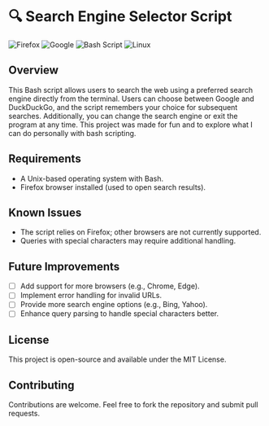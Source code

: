 # 🔍 Search Engine Selector Script
![Firefox](https://img.shields.io/badge/Firefox-FF7139?style=for-the-badge&logo=Firefox-Browser&logoColor=white)
![Google](https://img.shields.io/badge/google-4285F4?style=for-the-badge&logo=google&logoColor=white)
![Bash Script](https://img.shields.io/badge/bash_script-%23121011.svg?style=for-the-badge&logo=gnu-bash&logoColor=white)
![Linux](https://img.shields.io/badge/Linux-FCC624?style=for-the-badge&logo=linux&logoColor=black)

## Overview
This Bash script allows users to search the web using a preferred search engine directly from the terminal. Users can choose between Google and DuckDuckGo, and the script remembers your choice for subsequent searches. Additionally, you can change the search engine or exit the program at any time.
This project was made for fun and to explore what I can do personally with bash scripting.

## Requirements
- A Unix-based operating system with Bash.
- Firefox browser installed (used to open search results).

## Known Issues
- The script relies on Firefox; other browsers are not currently supported.
- Queries with special characters may require additional handling.


## Future Improvements
- [ ] Add support for more browsers (e.g., Chrome, Edge).
- [ ] Implement error handling for invalid URLs.
- [ ] Provide more search engine options (e.g., Bing, Yahoo).
- [ ] Enhance query parsing to handle special characters better.

## License
This project is open-source and available under the MIT License.

## Contributing
Contributions are welcome. Feel free to fork the repository and submit pull requests.

